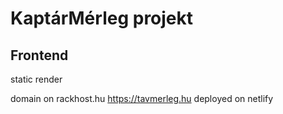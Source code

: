 # KaptárMérleg projekt

## Frontend

static render

domain on rackhost.hu
https://tavmerleg.hu
deployed on netlify
